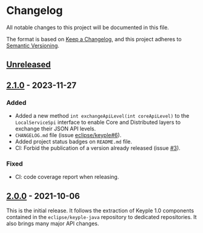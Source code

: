 # Changelog
All notable changes to this project will be documented in this file.

The format is based on [Keep a Changelog](https://keepachangelog.com/en/1.0.0/),
and this project adheres to [Semantic Versioning](https://semver.org/spec/v2.0.0.html).

## [Unreleased]

## [2.1.0] - 2023-11-27
### Added
- Added a new method `int exchangeApiLevel(int coreApiLevel)` to the `LocalServiceSpi` interface to enable Core and
  Distributed layers to exchange their JSON API levels.
- `CHANGELOG.md` file (issue [eclipse/keyple#6]).
- Added project status badges on `README.md` file.
- CI: Forbid the publication of a version already released (issue [#3]).
### Fixed
- CI: code coverage report when releasing.

## [2.0.0] - 2021-10-06
This is the initial release.
It follows the extraction of Keyple 1.0 components contained in the `eclipse/keyple-java` repository to dedicated repositories.
It also brings many major API changes.

[unreleased]: https://github.com/eclipse/keyple-distributed-local-java-api/compare/2.1.0...HEAD
[2.1.0]: https://github.com/eclipse/keyple-distributed-local-java-api/compare/2.0.0...2.1.0
[2.0.0]: https://github.com/eclipse/keyple-distributed-local-java-api/releases/tag/2.0.0

[#3]: https://github.com/eclipse/keyple-distributed-local-java-api/issues/3

[eclipse/keyple#6]: https://github.com/eclipse/keyple/issues/6